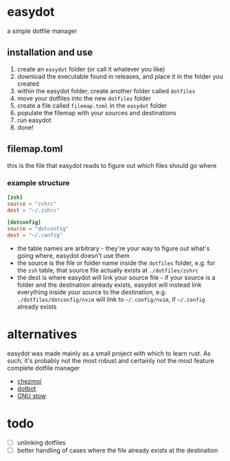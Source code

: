 # easydot
a simple dotfile manager

## installation and use
1. create an `easydot` folder (or call it whatever you like)
2. download the executable found in releases, and place it in the folder you created
3. within the easydot folder, create another folder called `dotfiles`
4. move your dotfiles into the new `dotfiles` folder
5. create a file called `filemap.toml` in the `easydot` folder
6. populate the filemap with your sources and destinations
7. run easydot
8. done!

## filemap.toml
this is the file that easydot reads to figure out which files should go where

### example structure
```toml
[zsh]
source = "zshrc"
dest = "~/.zshrc"

[dotconfig]
source = "dotconfig"
dest = "~/.config"
```

- the table names are arbitrary - they're your way to figure out what's going where, easydot doesn't use them
- the source is the file or folder name inside the `dotfiles` folder, e.g. for the `zsh` table, that source file actually exists at `./dotfiles/zshrc`
- the dest is where easydot will link your source file - if your source is a folder and the destination already exists, easydot will instead link everything inside your source to the destination, e.g.
`./dotfiles/dotconfig/nvim` will link to `~/.config/nvim`, if `~/.config` already exists

# alternatives
easydot was made mainly as a small project with which to learn rust. As such, it's probably not the most robust and certainly not the most feature complete dotfile manager

- [chezmoi](https://chezmoi.io/)
- [dotbot](https://github.com/anishathalye/dotbot)
- [GNU stow](https://www.gnu.org/software/stow/)

# todo
- [ ] unlinking dotfiles
- [ ] better handling of cases where the file already exists at the destination
